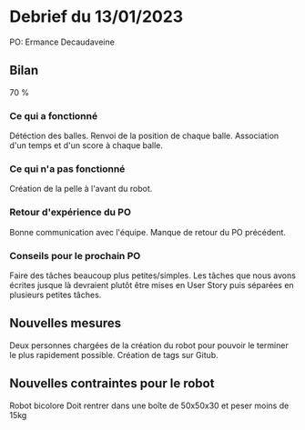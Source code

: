 # Debrief du 13/01/2023

PO: Ermance Decaudaveine

## Bilan

70 %

### Ce qui a fonctionné

Détéction des balles.
Renvoi de la position de chaque balle.
Association d'un temps et d'un score à chaque balle.

### Ce qui n'a pas fonctionné

Création de la pelle à l'avant du robot.

### Retour d'expérience du PO

Bonne communication avec l'équipe.
Manque de retour du PO précédent.

### Conseils pour le prochain PO

Faire des tâches beaucoup plus petites/simples. 
Les tâches que nous avons écrites jusque là devraient plutôt être mises en User Story puis séparées en plusieurs petites tâches.

## Nouvelles mesures

Deux personnes chargées de la création du robot pour pouvoir le terminer le plus rapidement possible.
Création de tags sur Gitub.

## Nouvelles contraintes pour le robot

Robot bicolore
Doit rentrer dans une boîte de 50x50x30 et peser moins de 15kg
